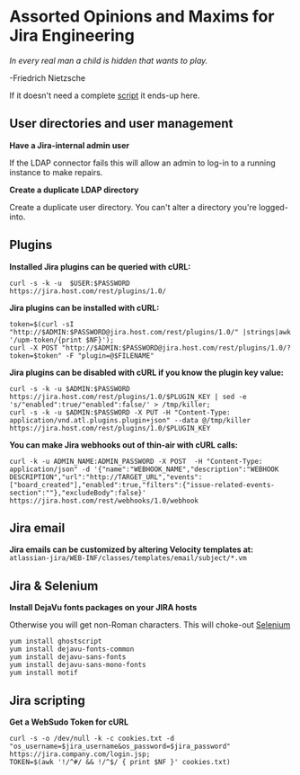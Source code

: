 # Assorted Opinions and Maxims for Jira Engineering

*In every real man a child is hidden that wants to play.*

-Friedrich Nietzsche


If it doesn't need a complete [script](https://github.com/lbonanomi/scripts/tree/master/jira) it ends-up here.


## User directories and user management

**Have a Jira-internal admin user**

If the LDAP connector fails this will allow an admin to log-in to a running instance to make repairs.


 **Create a duplicate LDAP directory**

Create a duplicate user directory. You can't alter a directory you're logged-into.


## Plugins

**Installed Jira plugins can be queried with cURL:**

```curl -s -k -u  $USER:$PASSWORD   https://jira.host.com/rest/plugins/1.0/```


**Jira plugins can be installed with cURL:**

```
token=$(curl -sI "http://$ADMIN:$PASSWORD@jira.host.com/rest/plugins/1.0/" |strings|awk '/upm-token/{print $NF}');
curl -X POST "http://$ADMIN:$PASSWORD@jira.host.com/rest/plugins/1.0/?token=$token" -F "plugin=@$FILENAME"
```


**Jira plugins can be disabled with cURL if you know the plugin key value:**

```
curl -s -k -u $ADMIN:$PASSWORD https://jira.host.com/rest/plugins/1.0/$PLUGIN_KEY | sed -e 's/"enabled":true/"enabled":false/' > /tmp/killer;
curl -s -k -u $ADMIN:$PASSWORD -X PUT -H "Content-Type: application/vnd.atl.plugins.plugin+json" --data @/tmp/killer https://jira.host.com/rest/plugins/1.0/$PLUGIN_KEY
```


**You can make Jira webhooks out of thin-air with cURL calls:**

```
curl -k -u ADMIN_NAME:ADMIN_PASSWORD -X POST  -H "Content-Type: application/json" -d '{"name":"WEBHOOK_NAME","description":"WEBHOOK DESCRIPTION","url":"http://TARGET_URL","events":["board_created"],"enabled":true,"filters":{"issue-related-events-section":""},"excludeBody":false}' https://jira.host.com/rest/webhooks/1.0/webhook
```


## Jira email

**Jira emails can be customized by altering Velocity templates at:** ``` atlassian-jira/WEB-INF/classes/templates/email/subject/*.vm```


## Jira & Selenium

**Install DejaVu fonts packages on your JIRA hosts**

Otherwise you will get non-Roman characters. This will choke-out [Selenium]()

```
yum install ghostscript
yum install dejavu-fonts-common
yum install dejavu-sans-fonts
yum install dejavu-sans-mono-fonts
yum install motif
```

## Jira scripting

**Get a WebSudo Token for cURL**

```
curl -s -o /dev/null -k -c cookies.txt -d "os_username=$jira_username&os_password=$jira_password" https://jira.company.com/login.jsp;
TOKEN=$(awk '!/^#/ && !/^$/ { print $NF }' cookies.txt)
```
